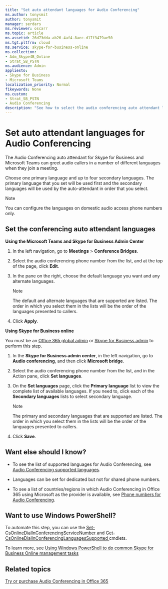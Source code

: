 ```yaml
---
title: "Set auto attendant languages for Audio Conferencing"
ms.author: tonysmit
author: tonysmit
manager: serdars
ms.reviewer: oscarr
ms.topic: article
ms.assetid: 26d73dda-ab26-4af4-8aec-d17f3479ae50
ms.tgt.pltfrm: cloud
ms.service: skype-for-business-online
ms.collection: 
- Adm_Skype4B_Online
- Strat_SB_PSTN
ms.audience: Admin
appliesto:
- Skype for Business 
- Microsoft Teams
localization_priority: Normal
f1keywords: None
ms.custom:
- Strat_SB_PSTN
- Audio Conferencing
description: "See how to select the audio conferencing auto attendant languages for a audio conferencing number."
---
```


# Set auto attendant languages for Audio Conferencing

The Audio Conferencing auto attendant for Skype for Business and Microsoft Teams can greet audio callers in a number of different languages when they join a meeting.
  
Choose one primary language and up to four secondary languages. The primary language that you set will be used first and the secondary languages will be used by the auto-attendant in order that you select. 
  
> [!NOTE]
>  You can configure the languages on domestic audio access phone numbers only.
  
## Set the conferencing auto attendant languages

**Using the Microsoft Teams and Skype for Business Admin Center**

1. In the left navigation, go to **Meetings** > **Conference Bridges**.

2. Select the audio conferencing phone number from the list, and at the top of the page, click **Edit**.

3. In the pane on the right, choose the default language you want and any alternate languages. 
 
    > [!NOTE]
    > The default and alternate languages that are supported are listed. The order in which you select them in the lists will be the order of the languages presented to callers. 

4. Click **Apply**.

**Using Skype for Business online**

You must be an [Office 365 global admin](https://support.office.com/article/da585eea-f576-4f55-a1e0-87090b6aaa9d) or [Skype for Business admin](https://support.office.com/article/da585eea-f576-4f55-a1e0-87090b6aaa9d) to perform this step.
    
1. In the **Skype for Business admin center**, in the left navigation, go to **Audio conferencing**, and then click **Microsoft bridge**.
    
2. Select the audio conferencing phone number from the list, and in the Action pane, click **Set languages**. 
    
3. On the **Set languages** page, click the **Primary language** list to view the complete list of available languages. If you need to, click each of the **Secondary languages** lists to select secondary language.
    
    > [!NOTE]
    > The primary and secondary languages that are supported are listed. The order in which you select them in the lists will be the order of the languages presented to callers. 
  
4. Click **Save**.
    
## Want else should I know?

- To see the list of supported languages for Audio Conferencing, see [Audio Conferencing supported languages](audio-conferencing-supported-languages.md).
    
- Languages can be set for dedicated but not for shared phone numbers.
    
- To see a list of countries/regions in which Audio Conferencing in Office 365 using Microsoft as the provider is available, see [Phone numbers for Audio Conferencing](phone-numbers-for-audio-conferencing.md).
    
## Want to use Windows PowerShell?

To automate this step, you can use the [Set-CsOnlineDialInConferencingServiceNumber ](https://go.microsoft.com/fwlink/?LinkId=617689) and [Get-CsOnlineDialInConferencingLanguagesSupported ](https://go.microsoft.com/fwlink/?LinkId=617684) cmdlets.
  
To learn more, see [Using Windows PowerShell to do common Skype for Business Online management tasks](https://go.microsoft.com/fwlink/?LinkId=525038)
  
## Related topics

[Try or purchase Audio Conferencing in Office 365](../audio-conferencing-in-office-365/try-or-purchase-audio-conferencing-in-office-365.md)
